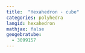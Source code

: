 ```yaml
---
title:  "Hexahedron - cube"
categories: polyhedra
langid: hexahedron
mathjax: false
geogebratube:
  - 3099157
---
```


<div style="height:600px; width:800px; margin: auto;" id="applet_container3099157"></div>

